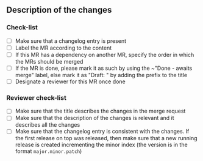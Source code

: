## Description of the changes

<!--
Indicate the content of the MR at high level.
If a detailed description is needed, move it to a separate paragraph.

Please link to the issues/milestones addressed in this merge request

If it closes an issue, please indicate by writing `Close #<ISSUE_NUMBER>` which allows automatic issue resolution.
-->

### Check-list

- [ ] Make sure that a changelog entry is present
- [ ] Label the MR according to the content
- [ ] If this MR has a dependency on another MR, specify the order in which the MRs should be merged
- [ ] If the MR is done, please mark it as such by using the ~"Done - awaits merge" label, else mark it as "Draft: " by adding the prefix to the title
- [ ] Designate a reviewer for this MR once done

### Reviewer check-list

- [ ] Make sure that the title describes the changes in the merge request
- [ ] Make sure that the description of the changes is relevant and it describes all the changes
- [ ] Make sure that the changelog entry is consistent with the changes.
If the first release on top was released, then make sure that a new running release is created incrementing the minor index (the version is in the format `major.minor.patch`)

<!--
Base labels.
Add with
/label ~<NAME OF THE LABEL>
-->
